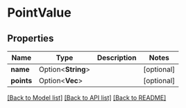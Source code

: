 # PointValue

## Properties

Name | Type | Description | Notes
------------ | ------------- | ------------- | -------------
**name** | Option<**String**> |  | [optional]
**points** | Option<**Vec<f32>**> |  | [optional]

[[Back to Model list]](../README.md#documentation-for-models) [[Back to API list]](../README.md#documentation-for-api-endpoints) [[Back to README]](../README.md)



